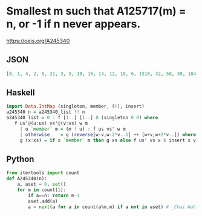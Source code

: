 # Smallest m such that A125717\(m\) \= n, or \-1 if n never appears\.
https://oeis.org/A245340
## JSON
```JSON
[0, 1, 4, 2, 8, 21, 3, 5, 18, 16, 14, 12, 10, 6, 1518, 32, 58, 30, 184, 28, 7, 26, 9, 11, 13, 15, 17, 19, 102, 51, 100, 49, 98, 47, 96, 45, 94, 43, 92, 41, 90, 39, 88, 37, 86, 35, 84, 20, 24, 22, 505, 81, 2510, 79, 166, 77, 296, 75, 501, 73, 162, 71, 498, 69]
```
## Haskell
```Haskell
import Data.IntMap (singleton, member, (!), insert)
a245340 n = a245340_list !! n
a245340_list = 0 : f [1..] [1..] 0 (singleton 0 0) where
   f us'@(u:us) vs'@(v:vs) w m
     | u `member` m = (m ! u) : f us vs' w m
     | otherwise    = g (reverse[w-v,w-2*v..1] ++ [w+v,w+2*v..]) where
     g (x:xs) = if x `member` m then g xs else f us' vs x $ insert x v m
```
## Python
```Python
from itertools import count
def A245340(n):
    a, aset = 0, set()
    for m in count(1):
        if a==n: return m-1
        aset.add(a)
        a = next(a for a in count(a%m,m) if a not in aset) # _Chai Wah Wu_, Mar 13 2024
```
